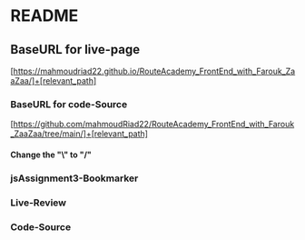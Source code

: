 
# README

## BaseURL for live-page

[https://mahmoudriad22.github.io/RouteAcademy_FrontEnd_with_Farouk_ZaaZaa/]+[relevant_path]

### BaseURL for code-Source

[https://github.com/mahmoudRiad22/RouteAcademy_FrontEnd_with_Farouk_ZaaZaa/tree/main/]+[relevant_path]

#### Change the "\\" to "/"

### jsAssignment3-Bookmarker

### Live-Review

### Code-Source
